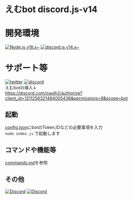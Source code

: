 # えむbot discord.js-v14

# 開発環境
[![Node.js v18.x\~](https://img.shields.io/badge/-node.js%20v18.x~-black.svg?logo=node.js&style=for-the-badge)](https://github.com/nodejs/node)
[![discord.js v14.x\~](https://img.shields.io/badge/-discord.js%20v14.x~-black.svg?logo=discord&style=for-the-badge)](https://www.npmjs.com/package/discord.js)

# サポート等
[![twitter](https://img.shields.io/badge/-twitter-black.svg?logo=x&style=for-the-badge)](https://twitter.com/ryo_001339) 
[![discord](https://img.shields.io/badge/-discord-black.svg?logo=discord&style=for-the-badge)](https://discord.gg/rwh6TvphJ9) 
<br>
えむbotの導入↓<br>
https://discord.com/oauth2/authorize?client_id=1211256321484005436&permissions=8&scope=bot
## 起動
[config.json](config.json)にbotのToken,IDなどの必要事項を入力<br>
`node index.js` で起動します
## コマンドや機能等
[commands.md](commands.md)を参照

## その他
[![Discord](https://img.shields.io/discord/987698915820335124?color=5865f2&label=Discord&logo=Discord&logoColor=ffffff)](https://discord.gg/rwh6TvphJ9)
[![Discord](https://img.shields.io/twitter/follow/ryo_001339)](https://x.com/ryo_001339)


